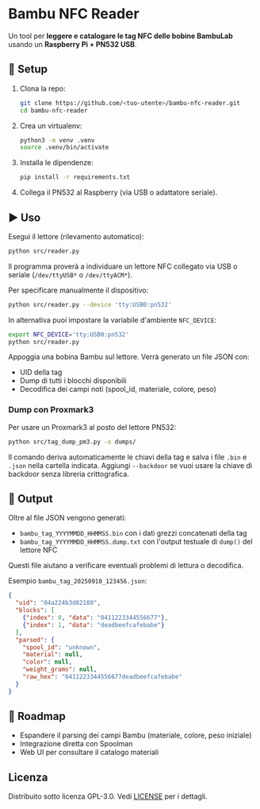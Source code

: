 # Bambu NFC Reader

Un tool per **leggere e catalogare le tag NFC delle bobine BambuLab** usando un **Raspberry Pi + PN532 USB**.

## 🚀 Setup

1. Clona la repo:
   ```bash
   git clone https://github.com/<tuo-utente>/bambu-nfc-reader.git
   cd bambu-nfc-reader
   ```

2. Crea un virtualenv:
   ```bash
   python3 -m venv .venv
   source .venv/bin/activate
   ```

3. Installa le dipendenze:
   ```bash
   pip install -r requirements.txt
   ```

4. Collega il PN532 al Raspberry (via USB o adattatore seriale).

## ▶️ Uso

Esegui il lettore (rilevamento automatico):
```bash
python src/reader.py
```
Il programma proverà a individuare un lettore NFC collegato via USB o
seriale (`/dev/ttyUSB*` o `/dev/ttyACM*`).


Per specificare manualmente il dispositivo:
```bash
python src/reader.py --device 'tty:USB0:pn532'
```

In alternativa puoi impostare la variabile d'ambiente `NFC_DEVICE`:
```bash
export NFC_DEVICE='tty:USB0:pn532'
python src/reader.py

```

Appoggia una bobina Bambu sul lettore. Verrà generato un file JSON con:

- UID della tag
- Dump di tutti i blocchi disponibili
- Decodifica dei campi noti (spool_id, materiale, colore, peso)

### Dump con Proxmark3

Per usare un Proxmark3 al posto del lettore PN532:

```bash
python src/tag_dump_pm3.py -o dumps/
```

Il comando deriva automaticamente le chiavi della tag e salva i file `.bin` e `.json` nella cartella indicata. Aggiungi `--backdoor` se vuoi usare la chiave di backdoor senza libreria crittografica.


## 📂 Output

Oltre al file JSON vengono generati:

- `bambu_tag_YYYYMMDD_HHMMSS.bin` con i dati grezzi concatenati della tag
- `bambu_tag_YYYYMMDD_HHMMSS.dump.txt` con l'output testuale di `dump()` del
  lettore NFC

Questi file aiutano a verificare eventuali problemi di lettura o decodifica.


Esempio `bambu_tag_20250910_123456.json`:
```json
{
  "uid": "04a224b3d82180",
  "blocks": [
    {"index": 0, "data": "0411223344556677"},
    {"index": 1, "data": "deadbeefcafebabe"}
  ],
  "parsed": {
    "spool_id": "unknown",
    "material": null,
    "color": null,
    "weight_grams": null,
    "raw_hex": "0411223344556677deadbeefcafebabe"
  }
}
```

## 🔮 Roadmap

- Espandere il parsing dei campi Bambu (materiale, colore, peso iniziale)
- Integrazione diretta con Spoolman
- Web UI per consultare il catalogo materiali

## Licenza

Distribuito sotto licenza GPL-3.0. Vedi [LICENSE](LICENSE) per i dettagli.
